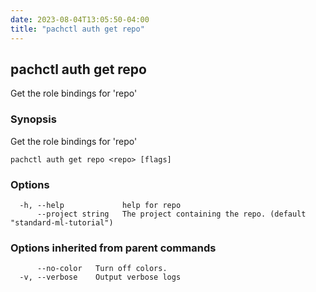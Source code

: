 ```yaml
---
date: 2023-08-04T13:05:50-04:00
title: "pachctl auth get repo"
---
```


## pachctl auth get repo

Get the role bindings for 'repo'

### Synopsis

Get the role bindings for 'repo'

```
pachctl auth get repo <repo> [flags]
```

### Options

```
  -h, --help             help for repo
      --project string   The project containing the repo. (default "standard-ml-tutorial")
```

### Options inherited from parent commands

```
      --no-color   Turn off colors.
  -v, --verbose    Output verbose logs
```